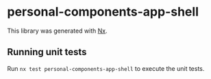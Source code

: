 # personal-components-app-shell

This library was generated with [Nx](https://nx.dev).

## Running unit tests

Run `nx test personal-components-app-shell` to execute the unit tests.
